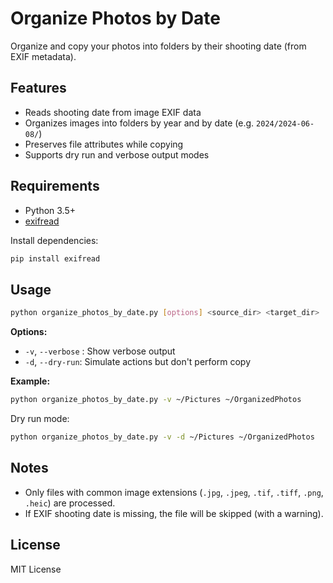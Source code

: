 # Organize Photos by Date

Organize and copy your photos into folders by their shooting date (from EXIF metadata).

## Features

- Reads shooting date from image EXIF data
- Organizes images into folders by year and by date (e.g. `2024/2024-06-08/`)
- Preserves file attributes while copying
- Supports dry run and verbose output modes

## Requirements

- Python 3.5+
- [exifread](https://pypi.org/project/ExifRead/)

Install dependencies:
```bash
pip install exifread
```

## Usage

```bash
python organize_photos_by_date.py [options] <source_dir> <target_dir>
```

**Options:**
- `-v`, `--verbose` : Show verbose output
- `-d`, `--dry-run`: Simulate actions but don't perform copy

**Example:**

```bash
python organize_photos_by_date.py -v ~/Pictures ~/OrganizedPhotos
```
Dry run mode:
```bash
python organize_photos_by_date.py -v -d ~/Pictures ~/OrganizedPhotos
```

## Notes

- Only files with common image extensions (`.jpg`, `.jpeg`, `.tif`, `.tiff`, `.png`, `.heic`) are processed.
- If EXIF shooting date is missing, the file will be skipped (with a warning).

## License

MIT License